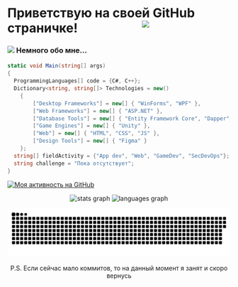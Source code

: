 # Приветствую на своей GitHub страничке! <img align='right' src='https://user-images.githubusercontent.com/5713670/87202985-820dcb80-c2b6-11ea-9f56-7ec461c497c3.gif' width='200'>
<!-- Комментарий! -->
### <img src="https://media.giphy.com/media/WUlplcMpOCEmTGBtBW/giphy.gif" width="50"> Немного обо мне...
```cs
static void Main(string[] args)
{
  ProgrammingLanguages[] code = {C#, C++};
  Dictionary<string, string[]> Technologies = new()
    {
        ["Desktop Frameworks"] = new[] { "WinForms", "WPF" },
        ["Web Frameworks"] = new[] { "ASP.NET" },
        ["Database Tools"] = new[] { "Entity Framework Core", "Dapper", "ADO.NET", "SQL" },
        ["Game Engines"] = new[] { "Unity" },
        ["Web"] = new[] { "HTML", "CSS", "JS" },
        ["Design Tools"] = new[] { "Figma" }
    };
  string[] fieldActivity = {"App dev", "Web", "GameDev", "SecDevOps"};
  string challenge = "Пока отсутствует";
}
```
[![Моя активность на GitHub](https://github-readme-activity-graph.vercel.app/graph?username=1FADGER1&theme=github-compact)](https://github.com/ashutosh00710/github-readme-activity-graph)

<div align="center">
<img src="https://github-readme-stats.vercel.app/api?username=1FADGER1&show_icons=true&theme=github_dark&locale=en&hide_border=false&order=1" height="150" alt="stats graph"  />
<img src="https://github-readme-stats.vercel.app/api/top-langs?username=1FADGER1&locale=en&theme=github_dark&hide_border=false&order=2" height="150" alt="languages graph"  />
</div>

<p align="center"><img width="600" src="github-snake.svg" alt="snake"/></p>
<p align="center">P.S. Если сейчас мало коммитов, то на данный момент я занят и скоро вернусь</p>

